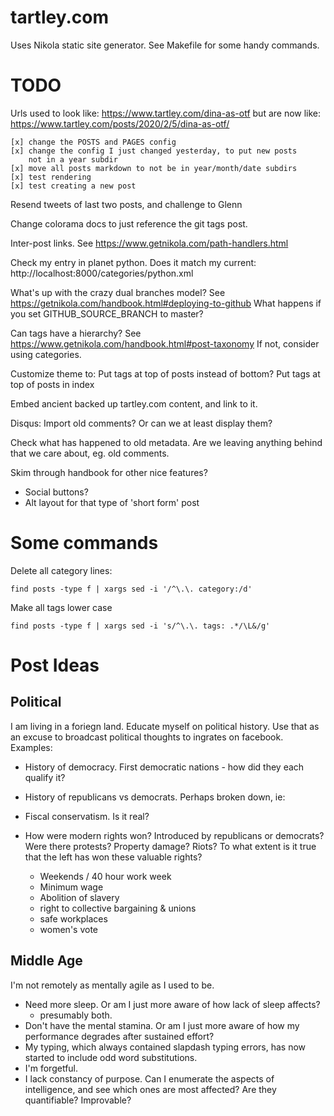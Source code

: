 # tartley.com

Uses Nikola static site generator.
See Makefile for some handy commands.

# TODO

Urls used to look like:
    https://www.tartley.com/dina-as-otf
but are now like:
    https://www.tartley.com/posts/2020/2/5/dina-as-otf/

    [x] change the POSTS and PAGES config
    [x] change the config I just changed yesterday, to put new posts
        not in a year subdir
    [x] move all posts markdown to not be in year/month/date subdirs
    [x] test rendering
    [x] test creating a new post

Resend tweets of last two posts, and challenge to Glenn

Change colorama docs to just reference the git tags post.

Inter-post links. See
https://www.getnikola.com/path-handlers.html

Check my entry in planet python. Does it match my current:
http://localhost:8000/categories/python.xml

What's up with the crazy dual branches model?
See https://getnikola.com/handbook.html#deploying-to-github
What happens if you set GITHUB_SOURCE_BRANCH to master?

Can tags have a hierarchy?
See https://www.getnikola.com/handbook.html#post-taxonomy
If not, consider using categories.

Customize theme to:
    Put tags at top of posts instead of bottom?
    Put tags at top of posts in index

Embed ancient backed up tartley.com content, and link to it.

Disqus: Import old comments? Or can we at least display them?

Check what has happened to old metadata.
Are we leaving anything behind that we care about, eg. old comments.

Skim through handbook for other nice features?
* Social buttons?
* Alt layout for that type of 'short form' post


# Some commands

Delete all category lines:

    find posts -type f | xargs sed -i '/^\.\. category:/d'

Make all tags lower case

    find posts -type f | xargs sed -i 's/^\.\. tags: .*/\L&/g'


# Post Ideas

## Political

I am living in a foriegn land. Educate myself on political history.
Use that as an excuse to broadcast political thoughts to ingrates
on facebook. Examples:

* History of democracy. First democratic nations - how did they each qualify
  it?

* History of republicans vs democrats. Perhaps broken down, ie:

* Fiscal conservatism. Is it real?

* How were modern rights won? Introduced by republicans or democrats? Were
  there protests? Property damage? Riots? To what extent is it true that the
  left has won these valuable rights?
  * Weekends / 40 hour work week
  * Minimum wage
  * Abolition of slavery
  * right to collective bargaining & unions
  * safe workplaces
  * women's vote

## Middle Age

I'm not remotely as mentally agile as I used to be.
* Need more sleep. Or am I just more aware of how lack of sleep affects?
  - presumably both.
* Don't have the mental stamina. Or am I just more aware of how my performance
  degrades after sustained effort?
* My typing, which always contained slapdash typing errors, has now started to
  include odd word substitutions.
* I'm forgetful.
* I lack constancy of purpose. Can I enumerate the aspects of intelligence, and
  see which ones are most affected? Are they quantifiable? Improvable?

